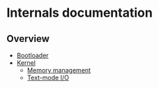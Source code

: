# Internals documentation
## Overview
* [Bootloader](bootloader)
* [Kernel](kernel)
  * [Memory management](memory)
  * [Text-mode I/O](screen)
